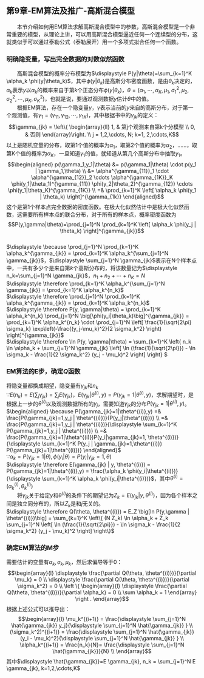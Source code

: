 ﻿## 第9章-EM算法及推广-高斯混合模型

&emsp;&emsp;本节介绍如何用EM算法求解高斯混合模型中的参数，高斯混合模型是一个非常重要的模型，从理论上讲，可以用高斯混合模型逼近任何一个连续型的分布，这就类似于可以通过泰勒公式（泰勒展开）用一个多项式拟合任何一个函数。  

### 明确隐变量，写出完全数据的对数似然函数
&emsp;&emsp;高斯混合模型的概率分布模型为$\displaystyle P(y|\theta)=\sum_{k=1}^K \alpha_k \phi(y|\theta_k)$，其中$\phi(y|\theta_k)$是高斯分布密度函数，是由$\theta_k$决定的，$\alpha_k$表示$y$以$\alpha_k$的概率来自于第$k$个正态分布$\phi(y|\theta_k)$，$\theta=(\alpha_1,\cdots, \alpha_K,\mu_1,\sigma_1^2,\mu_2,\sigma_2^2,\cdots,\mu_K,\sigma_K^2)$，也就是说，要通过观测数据$y$估计$\theta$中的值。  
&emsp;&emsp;根据EM算法，存在一个隐变量$\gamma$，$\gamma$表示当前的$y$来自的高斯分布，对于第一个观测值，有$\gamma_1=(\gamma_{11},\gamma_{12},\cdots,\gamma_{1K})$，其中根据书中的$\gamma_{jk}$的定义：$$\gamma_{jk} = \left\{ 
\begin{array}{ll} 
1, & 第j个观测来自第k个分模型 \\
0, & 否则
\end{array}\right. \\ 
j = 1,2,\cdots, N; k=1, 2,\cdots,K$$以上是随机变量的分布，取第1个值的概率为$\alpha_1$，取第2个值的概率为$\alpha_2$，……，取第K个值的概率为$\alpha_K$，一旦知道$\gamma_1$的值，就知道从第几个高斯分布中抽取$y_1$。  
$$\begin{aligned} p(\gamma_1,y_1|\theta)
&= p(\gamma_1|\theta) \cdot p(y_1 | \gamma_1,\theta) \\
&= \alpha^{\gamma_{11}}_1 \cdot \alpha^{\gamma_{12}}_2 \cdots \alpha^{\gamma_{1K}}_K \phi(y_1|\theta_1)^{\gamma_{11}} \phi(y_2|\theta_2)^{\gamma_{12}} \cdots \phi(y_1|\theta_K)^{\gamma_{1K}} \\
=& \prod_{k=1}^K \left[ \alpha_k \phi(y_1 | \theta_k) \right]^{\gamma_{1k}}
\end{aligned}$$这个是第1个样本点完全数据的密度函数。在极大化似然估计中是极大化似然函数，这需要所有样本点的联合分布，对于所有的样本点，概率密度函数为
$$P(y,\gamma|\theta)=\prod_{j=1}^N \prod_{k=1}^K \left[ \alpha_k \phi(y_j | \theta_k) \right]^{\gamma_{jk}}$$  
$\displaystyle \because \prod_{j=1}^N \prod_{k=1}^K \alpha_k^{\gamma_{jk}} = \prod_{k=1}^K \alpha_k^{\sum_{j=1}^N \gamma_{jk}}$，$\displaystyle \sum_{j=1}^N \gamma_{jk}$表示在N个样本点中，一共有多少个是来自第$k$个高斯分布的，将该数量记为$\displaystyle n_k=\sum_{j=1}^N \gamma_{jk}$，$n_1+n_2+\cdots+n_K=N$  
$\displaystyle \therefore \prod_{k=1}^K \alpha_k^{\sum_{j=1}^N \gamma_{jk}} = \prod_{k=1}^K \alpha_k^{n_k}$  
$\displaystyle \therefore \prod_{j=1}^N \prod_{k=1}^K \alpha_k^{\gamma_{jk}} = \prod_{k=1}^K \alpha_k^{n_k}$  
$\displaystyle \therefore P(y, \gamma|\theta) = \prod_{k=1}^K \alpha_k^{n_k} \prod_{j=1}^N \big[\phi(y_i|\theta_k)\big]^{\gamma_{jk}} = \prod_{k=1}^K \alpha_k^{n_k} \cdot \prod_{j=1}^N \left[ \frac{1}{\sqrt{2\pi} \sigma_k} \exp\left(-\frac{(y_j-\mu_k)^2}{2 \sigma_k^2} \right) \right]^{\gamma_{jk}}$  
$\displaystyle \therefore \ln P(y, \gamma|\theta) = \sum_{k=1}^K \left\{ n_k \ln \alpha_k + \sum_{j=1}^N \gamma_{jk} \left[ \ln (\frac{1}{\sqrt{2\pi}}) - \ln \sigma_k - \frac{1}{2 \sigma_k^2} (y_j - \mu_k)^2 \right] \right\} $  

### EM算法的E步，确定$Q$函数
将隐变量都换成期望，隐变量有$\gamma_{jk}$和$n_k$  
$\displaystyle \because E(n_k) = E \left(\sum_j \gamma_{jk} \right) = \sum_j E(\gamma_{jk})，E(\gamma_{jk} | \theta^{(i)},y) = P(\gamma_{jk}=1| \theta^{(i)},y)$，求解期望时，是根据上一步的$\theta^{(i)}$以及观测数据所有的$y_j$，需要知道$\gamma_{jk}$的分布$P(\gamma_{jk}=1|\theta^{(i)},y)$。  
$\begin{aligned} \because P(\gamma_{jk}=1|\theta^{(i)},y)
=& \frac{P(\gamma_{jk}=1,y_j | \theta^{(i)})}{P(y_j|\theta^{(i)})} \\
=& \frac{P(\gamma_{jk}=1,y_j | \theta^{(i)})}{\displaystyle \sum_{k=1}^K P(\gamma_{jk}=1,y_j | \theta^{(i)})} \\
=& \frac{P(\gamma_{jk}=1|\theta^{(i)})P(y_i|\gamma_{jk}=1, \theta^{(i)})}{\displaystyle \sum_{k=1}^K P(y_j | \gamma_{jk}=1,\theta^{(i)}) P(\gamma_{jk}=1|\theta^{(i)})}
\end{aligned}$  
$\because \alpha_k=P(\gamma_{jk}=1|\theta), \phi(y_i|\theta)=P(y_i | \gamma_{jk}=1,\theta)$  
$\displaystyle \therefore E(\gamma_{jk} | y, \theta^{(i)}) = P(\gamma_{jk}=1|\theta^{(i)},y) = \frac{\alpha_k \phi(y_i|\theta^{(i)})}{\displaystyle \sum_{k=1}^K \alpha_k \phi(y_i|\theta^{(i)})}$，其中$\theta^{(i)}=(\alpha_k^{(i)}, \theta_k^{(i)})$  
&emsp;&emsp;将$\gamma_{jk}$关于给定$y$和$\theta^{(i)}$的条件下的期望记为$Z_k=E(\gamma_{jk} | y, \theta^{(i)})$，因为各个样本之间是独立同分布的，所以$Z_k$是和$j$无关的。  
$\displaystyle \therefore Q(\theta, \theta^{(i)}) = E_Z \big[ln P(y,\gamma | \theta^{(i)})\big] = \sum_{k=1}^K \left\{ (N Z_k) \ln \alpha_k + Z_k \sum_{j=1}^N \left[ \ln (\frac{1}{\sqrt{2\pi}}) - \ln \sigma_k - \frac{1}{2 \sigma_k^2} (y_j - \mu_k)^2 \right] \right\}$  

### 确定EM算法的M步
需要估计的变量有$\alpha_k,\sigma_k,\mu_k$，然后求偏导等于0：$$\begin{array}{l} 
\displaystyle \frac{\partial Q(\theta, \theta^{(i)})}{\partial \mu_k} = 0 \\
\displaystyle \frac{\partial Q(\theta, \theta^{(i)})}{\partial \sigma_k^2} = 0 \\
\left \{ \begin{array}{l} 
\displaystyle \frac{\partial Q(\theta, \theta^{(i)})}{\partial \alpha_k} = 0 \\
\sum \alpha_k = 1 
\end{array} \right .
\end{array}$$根据上述公式可以推导出：$$\begin{array}{l} 
 \mu_k^{(i+1)} = \frac{\displaystyle \sum_{j=1}^N \hat{\gamma_{jk}} y_j}{\displaystyle \sum_{j=1}^N \hat{\gamma_{jk}} } \\
(\sigma_k^2)^{(i+1)} = \frac{\displaystyle \sum_{j=1}^N \hat{\gamma_{jk}} (y_i - \mu_k)^2}{\displaystyle \sum_{j=1}^N \hat{\gamma_{jk}} } \\  
\alpha_k^{(i+1)} = \frac{n_k}{N}= \frac{\displaystyle \sum_{j=1}^N \hat{\gamma_{jk}}}{N} \\
\end{array}$$其中$\displaystyle \hat{\gamma_{jk}}=E \gamma_{jk}, n_k = \sum_{j=1}^N E \gamma_{jk}, k=1,2,\cdots,K$


